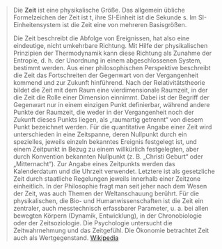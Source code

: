 > Die **Zeit** ist eine physikalische Größe. Das allgemein übliche Formelzeichen der Zeit ist t, ihre SI-Einheit ist die Sekunde s. Im SI-Einheitensystem ist die Zeit eine von mehreren Basisgrößen.
>
> Die Zeit beschreibt die Abfolge von Ereignissen, hat also  eine eindeutige, nicht umkehrbare Richtung. Mit Hilfe der physikalischen Prinzipien der Thermodynamik kann diese Richtung als Zunahme der Entropie, d. h. der Unordnung in einem abgeschlossenen System, bestimmt werden. Aus einer philosophischen Perspektive beschreibt die Zeit das Fortschreiten der Gegenwart von der Vergangenheit kommend und zur Zukunft hinführend. Nach der Relativitätstheorie bildet die Zeit mit dem Raum eine vierdimensionale Raumzeit, in der die Zeit die Rolle einer Dimension einnimmt. Dabei ist der Begriff der Gegenwart nur in einem einzigen Punkt definierbar, während andere Punkte der Raumzeit, die weder in der Vergangenheit noch der Zukunft dieses Punkts liegen, als „raumartig getrennt“ von diesem Punkt bezeichnet werden.
> Für die quantitative Angabe einer Zeit wird unterschieden in eine Zeitspanne, deren Nullpunkt durch ein spezielles, jeweils einzeln bekanntes Ereignis festgelegt ist, und einem Zeitpunkt in Bezug zu einem willkürlich festgelegten, aber durch Konvention bekannten Nullpunkt (z. B. „Christi Geburt“ oder „Mitternacht“). Zur Angabe eines Zeitpunkts werden das Kalenderdatum und die Uhrzeit verwendet. Letztere ist als gesetzliche Zeit durch staatliche Regelungen jeweils innerhalb einer Zeitzone einheitlich.
> In der Philosophie fragt man seit jeher nach dem Wesen der Zeit, was auch Themen der Weltanschauung berührt. Für die physikalischen, die Bio- und Humanwissenschaften ist die Zeit ein zentraler, auch messtechnisch erfassbarer Parameter, u. a. bei allen bewegten Körpern (Dynamik, Entwicklung), in der Chronobiologie oder der Zeitsoziologie. Die Psychologie untersucht die Zeitwahrnehmung und das Zeitgefühl. Die Ökonomie betrachtet Zeit auch als Wertgegenstand.
> [Wikipedia](https://de.wikipedia.org/wiki/Zeit)